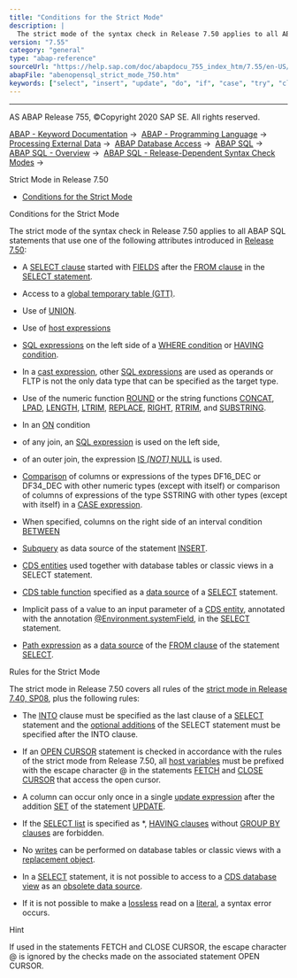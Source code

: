 ```yaml
---
title: "Conditions for the Strict Mode"
description: |
  The strict mode of the syntax check in Release 7.50 applies to all ABAP SQL statements that use one of the following attributes introduced in Release 7.50(https://help.sap.com/doc/abapdocu_755_index_htm/7.55/en-US/abennews-750-open_sql.htm): -   A SELECT clause(https://help.sap.com/doc/abapdocu_
version: "7.55"
category: "general"
type: "abap-reference"
sourceUrl: "https://help.sap.com/doc/abapdocu_755_index_htm/7.55/en-US/abenopensql_strict_mode_750.htm"
abapFile: "abenopensql_strict_mode_750.htm"
keywords: ["select", "insert", "update", "do", "if", "case", "try", "class", "data", "types", "abenopensql", "strict", "mode", "750"]
---
```


* * *

AS ABAP Release 755, ©Copyright 2020 SAP SE. All rights reserved.

[ABAP - Keyword Documentation](https://help.sap.com/doc/abapdocu_755_index_htm/7.55/en-US/abenabap.htm) →  [ABAP - Programming Language](https://help.sap.com/doc/abapdocu_755_index_htm/7.55/en-US/abenabap_reference.htm) →  [Processing External Data](https://help.sap.com/doc/abapdocu_755_index_htm/7.55/en-US/abenabap_language_external_data.htm) →  [ABAP Database Access](https://help.sap.com/doc/abapdocu_755_index_htm/7.55/en-US/abenabap_sql.htm) →  [ABAP SQL](https://help.sap.com/doc/abapdocu_755_index_htm/7.55/en-US/abenopensql.htm) →  [ABAP SQL - Overview](https://help.sap.com/doc/abapdocu_755_index_htm/7.55/en-US/abenopen_sql_oview.htm) →  [ABAP SQL - Release-Dependent Syntax Check Modes](https://help.sap.com/doc/abapdocu_755_index_htm/7.55/en-US/abenopensql_strict_modes.htm) → 

Strict Mode in Release 7.50

-   [Conditions for the Strict Mode](#abenopensql-strict-mode-750-1--------rules-for-the-strict-mode---@ITOC@@ABENOPENSQL_STRICT_MODE_750_2)

Conditions for the Strict Mode

The strict mode of the syntax check in Release 7.50 applies to all ABAP SQL statements that use one of the following attributes introduced in [Release 7.50](https://help.sap.com/doc/abapdocu_755_index_htm/7.55/en-US/abennews-750-open_sql.htm):

-   A [SELECT clause](https://help.sap.com/doc/abapdocu_755_index_htm/7.55/en-US/abapselect_clause.htm) started with [FIELDS](https://help.sap.com/doc/abapdocu_755_index_htm/7.55/en-US/abapselect.htm) after the [FROM clause](https://help.sap.com/doc/abapdocu_755_index_htm/7.55/en-US/abapfrom_clause.htm) in the [SELECT statement](https://help.sap.com/doc/abapdocu_755_index_htm/7.55/en-US/abapselect.htm).

-   Access to a [global temporary table (GTT)](https://help.sap.com/doc/abapdocu_755_index_htm/7.55/en-US/abenddic_database_tables_gtt.htm).

-   Use of [UNION](https://help.sap.com/doc/abapdocu_755_index_htm/7.55/en-US/abapunion_clause.htm).

-   Use of [host expressions](https://help.sap.com/doc/abapdocu_755_index_htm/7.55/en-US/abenopen_sql_host_expressions.htm)

-   [SQL expressions](https://help.sap.com/doc/abapdocu_755_index_htm/7.55/en-US/abapsql_expr.htm) on the left side of a [WHERE condition](https://help.sap.com/doc/abapdocu_755_index_htm/7.55/en-US/abapwhere.htm) or [HAVING condition](https://help.sap.com/doc/abapdocu_755_index_htm/7.55/en-US/abaphaving_clause.htm).

-   In a [cast expression](https://help.sap.com/doc/abapdocu_755_index_htm/7.55/en-US/abensql_cast.htm), other [SQL expressions](https://help.sap.com/doc/abapdocu_755_index_htm/7.55/en-US/abapsql_expr.htm) are used as operands or FLTP is not the only data type that can be specified as the target type.

-   Use of the numeric function [ROUND](https://help.sap.com/doc/abapdocu_755_index_htm/7.55/en-US/abensql_arith_func.htm) or the string functions [CONCAT](https://help.sap.com/doc/abapdocu_755_index_htm/7.55/en-US/abensql_string_func.htm), [LPAD](https://help.sap.com/doc/abapdocu_755_index_htm/7.55/en-US/abensql_string_func.htm), [LENGTH](https://help.sap.com/doc/abapdocu_755_index_htm/7.55/en-US/abensql_string_func.htm), [LTRIM](https://help.sap.com/doc/abapdocu_755_index_htm/7.55/en-US/abensql_string_func.htm), [REPLACE](https://help.sap.com/doc/abapdocu_755_index_htm/7.55/en-US/abensql_string_func.htm), [RIGHT](https://help.sap.com/doc/abapdocu_755_index_htm/7.55/en-US/abensql_string_func.htm), [RTRIM](https://help.sap.com/doc/abapdocu_755_index_htm/7.55/en-US/abensql_string_func.htm), and [SUBSTRING](https://help.sap.com/doc/abapdocu_755_index_htm/7.55/en-US/abensql_string_func.htm).

-   In an [ON](https://help.sap.com/doc/abapdocu_755_index_htm/7.55/en-US/abapselect_join.htm) condition

-   of any join, an [SQL expression](https://help.sap.com/doc/abapdocu_755_index_htm/7.55/en-US/abensql_expression_glosry.htm "Glossary Entry") is used on the left side,

-   of an outer join, the expression [IS *\[*NOT*\]* NULL](https://help.sap.com/doc/abapdocu_755_index_htm/7.55/en-US/abenwhere_logexp_null.htm) is used.

-   [Comparison](https://help.sap.com/doc/abapdocu_755_index_htm/7.55/en-US/abenwhere_logexp_compare_types.htm) of columns or expressions of the types DF16\_DEC or DF34\_DEC with other numeric types (except with itself) or comparison of columns of expressions of the type SSTRING with other types (except with itself) in a [CASE expression](https://help.sap.com/doc/abapdocu_755_index_htm/7.55/en-US/abensql_case.htm).

-   When specified, columns on the right side of an interval condition [BETWEEN](https://help.sap.com/doc/abapdocu_755_index_htm/7.55/en-US/abenwhere_logexp_interval.htm)

-   [Subquery](https://help.sap.com/doc/abapdocu_755_index_htm/7.55/en-US/abapinsert_from_select.htm) as data source of the statement [INSERT](https://help.sap.com/doc/abapdocu_755_index_htm/7.55/en-US/abapinsert_dbtab.htm).

-   [CDS entities](https://help.sap.com/doc/abapdocu_755_index_htm/7.55/en-US/abencds_entity_glosry.htm "Glossary Entry") used together with database tables or classic views in a SELECT statement.

-   [CDS table function](https://help.sap.com/doc/abapdocu_755_index_htm/7.55/en-US/abencds_table_function_glosry.htm "Glossary Entry") specified as a [data source](https://help.sap.com/doc/abapdocu_755_index_htm/7.55/en-US/abapselect_data_source.htm) of a [SELECT](https://help.sap.com/doc/abapdocu_755_index_htm/7.55/en-US/abapselect.htm) statement.

-   Implicit pass of a value to an input parameter of a [CDS entity](https://help.sap.com/doc/abapdocu_755_index_htm/7.55/en-US/abencds_entity_glosry.htm "Glossary Entry"), annotated with the annotation [@Environment.systemField](https://help.sap.com/doc/abapdocu_755_index_htm/7.55/en-US/abencds_f1_parameter_annotations.htm), in the [SELECT](https://help.sap.com/doc/abapdocu_755_index_htm/7.55/en-US/abapselect.htm) statement.

-   [Path expression](https://help.sap.com/doc/abapdocu_755_index_htm/7.55/en-US/abenopen_sql_path.htm) as a [data source](https://help.sap.com/doc/abapdocu_755_index_htm/7.55/en-US/abapselect_data_source.htm) of the [FROM clause](https://help.sap.com/doc/abapdocu_755_index_htm/7.55/en-US/abapfrom_clause.htm) of the statement [SELECT](https://help.sap.com/doc/abapdocu_755_index_htm/7.55/en-US/abapselect.htm).

Rules for the Strict Mode

The strict mode in Release 7.50 covers all rules of the [strict mode in Release 7.40, SP08](https://help.sap.com/doc/abapdocu_755_index_htm/7.55/en-US/abenopensql_strict_mode_740_sp08.htm), plus the following rules:

-   The [INTO](https://help.sap.com/doc/abapdocu_755_index_htm/7.55/en-US/abapinto_clause.htm) clause must be specified as the last clause of a [SELECT](https://help.sap.com/doc/abapdocu_755_index_htm/7.55/en-US/abapselect.htm) statement and the [optional additions](https://help.sap.com/doc/abapdocu_755_index_htm/7.55/en-US/abapselect_additions.htm) of the SELECT statement must be specified after the INTO clause.

-   If an [OPEN CURSOR](https://help.sap.com/doc/abapdocu_755_index_htm/7.55/en-US/abapopen_cursor.htm) statement is checked in accordance with the rules of the strict mode from Release 7.50, all [host variables](https://help.sap.com/doc/abapdocu_755_index_htm/7.55/en-US/abenopen_sql_host_variables.htm) must be prefixed with the escape character @ in the statements [FETCH](https://help.sap.com/doc/abapdocu_755_index_htm/7.55/en-US/abapfetch.htm) and [CLOSE CURSOR](https://help.sap.com/doc/abapdocu_755_index_htm/7.55/en-US/abapclose_cursor.htm) that access the open cursor.

-   A column can occur only once in a single [update expression](https://help.sap.com/doc/abapdocu_755_index_htm/7.55/en-US/abapupdate_set_expression.htm) after the addition [SET](https://help.sap.com/doc/abapdocu_755_index_htm/7.55/en-US/abapupdate_source.htm) of the statement [UPDATE](https://help.sap.com/doc/abapdocu_755_index_htm/7.55/en-US/abapupdate.htm).

-   If the [SELECT list](https://help.sap.com/doc/abapdocu_755_index_htm/7.55/en-US/abapselect_list.htm) is specified as \*, [HAVING clauses](https://help.sap.com/doc/abapdocu_755_index_htm/7.55/en-US/abaphaving_clause.htm) without [GROUP BY clauses](https://help.sap.com/doc/abapdocu_755_index_htm/7.55/en-US/abapgroupby_clause.htm) are forbidden.

-   No [writes](https://help.sap.com/doc/abapdocu_755_index_htm/7.55/en-US/abenopen_sql_writing.htm) can be performed on database tables or classic views with a [replacement object](https://help.sap.com/doc/abapdocu_755_index_htm/7.55/en-US/abenreplacement_object_glosry.htm "Glossary Entry").

-   In a [SELECT](https://help.sap.com/doc/abapdocu_755_index_htm/7.55/en-US/abapselect.htm) statement, it is not possible to access to a [CDS database view](https://help.sap.com/doc/abapdocu_755_index_htm/7.55/en-US/abencds_mngdddic_view_glosry.htm "Glossary Entry") as an [obsolete data source](https://help.sap.com/doc/abapdocu_755_index_htm/7.55/en-US/abenopen_sql_cds_obsolete.htm).

-   If it is not possible to make a [lossless](https://help.sap.com/doc/abapdocu_755_index_htm/7.55/en-US/abapmove_exact.htm) read on a [literal](https://help.sap.com/doc/abapdocu_755_index_htm/7.55/en-US/abenabap_sql_literals.htm), a syntax error occurs.

Hint

If used in the statements FETCH and CLOSE CURSOR, the escape character @ is ignored by the checks made on the associated statement OPEN CURSOR.